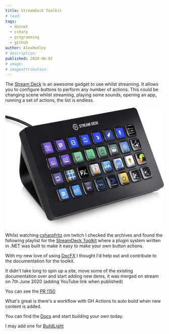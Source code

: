 ```yaml
---
title: StreamDeck Toolkit
# lead:
tags:
  - dotnet
  - csharp
  - programming
  - github
author: AlexHedley
# description:
published: 2020-06-07
# image:
# imageattribution:
---
```


The [Stream Deck](https://www.elgato.com/en/gaming/stream-deck) is an awesome gadget to use whilst streaming. It allows you to configure buttons to perform any number of actions. This could be changing scene whilst streaming, playing some sounds, opening an app, running a set of actions, the list is endless.

![Stream Deck](images/streamdeck.png "Stream Deck")

Whilst watching [csharpfritz](https://www.twitch.tv/csharpfritz) om twitch I checked the archives and found the following playlist for the [StreamDeck Toolkit](https://www.youtube.com/playlist?list=PLVMqA0_8O85xhVTS3OkTOKhe6IIYj7Tna) where a plugin system written in .NET was built to make it easy to make your own button actions.

With my new love of using [DocFX](/post/DocFX/) I thought I'd help out and contribute to the documentation for the toolkit.

It didn't take long to spin up a site, move some of the existing documentation over and start adding new items, it was merged on stream on 7th June 2020 (adding YouTube link when published)

You can see the [PR !150](https://github.com/FritzAndFriends/StreamDeckToolkit/pull/150)

What's great is there's a workflow with GH Actions to auto build when new content is added.

You can find the [Docs](https://fritzandfriends.github.io/StreamDeckToolkit/articles/intro.html) and start building your own today.

I may add one for [BuildLight](post/BuildLight)
